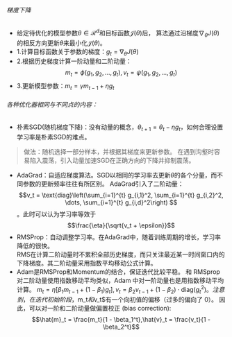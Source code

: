 ###### 梯度下降
* 给定待优化的模型参数$\theta\in\mathcal{R}^{d}$和目标函数$\mathcal{J}(\theta)$后，
  算法通过沿梯度$\nabla_{\theta} J(\theta)$的相反方向更新$\theta$来最小化$\mathcal{J}(\theta)$。
* 1.计算目标函数关于参数的梯度：$g_t = \nabla_{\theta} J(\theta)$
* 2.根据历史梯度计算一阶动量和二阶动量：$$m_t = \phi(g_1, g_2, \dots, g_t),v_t = \psi(g_1, g_2, \dots, g_t)$$
* 3.更新模型参数：$m_t = \gamma m_{t-1} + \eta g_t$
###### 各种优化器相同与不同点的内容：
* 朴素SGD(随机梯度下降)：没有动量的概念，$\theta_{t+1} = \theta_t - \eta g_t$，如何合理设置学习率是朴素SGD的难点。
> 做法：随机选择一部分样本，并根据其梯度来更新参数。
> 在遇到沟壑时容易陷入震荡，引入动量加速SGD在正确方向的下降并抑制震荡。
* AdaGrad：自适应梯度算法。SGD以相同的学习率去更新$\theta$的各个分量，而不同参数的更新频率往往有所区别。
  AdaGrad引入了二阶动量：$$v_t = \text{diag}\left(\sum_{i=1}^{t} g_{i,1}^2, \sum_{i=1}^{t} g_{i,2}^2, \dots, \sum_{i=1}^{t} g_{i,d}^2\right)
$$。此时可以认为学习率等效于$$\frac{\eta}{\sqrt{v_t + \epsilon}}$$
* RMSProp：自动调整学习率。在AdaGrad中，随着训练周期的增长，学习率降低的很快。  
  RMS在计算二阶动量时不累积全部历史梯度，而只关注最近某一时间窗口内的下降梯度。其二阶动量采用指数平均移动公式计算。
* Adam是RMSProp和Momentum的结合，保证迭代比较平稳。
  和 RMSprop 对二阶动量使用指数移动平均类似，Adam 中对一阶动量也是用指数移动平均计算。
  $m_t = \eta[\beta_1 m_{t-1} + (1 - \beta_1)g_t],v_t = \beta_2 v_{t-1} + (1 - \beta_2) \cdot \text{diag}(g_t^2)$$。
  注意到，在迭代初始阶段，$m_t$和$v_t$有一个向初值的偏移（过多的偏向了 0）。
  因此，可以对一阶和二阶动量做偏置校正 (bias correction):
  $$\hat{m}_t = \frac{m_t}{1 - \beta_1^t},\hat{v}_t = \frac{v_t}{1 - \beta_2^t}$$

